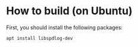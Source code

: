 # How to build (on Ubuntu)
First, you should install the following packages:
```bash
apt install libspdlog-dev
```

